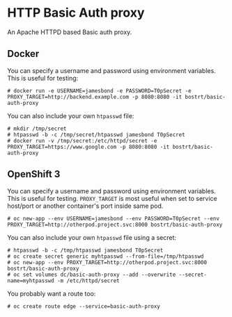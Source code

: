 # HTTP Basic Auth proxy
An Apache HTTPD based Basic auth proxy.

## Docker
You can specify a username and password using environment variables. This is useful for testing:
```
# docker run -e USERNAME=jamesbond -e PASSWORD=T0pSecret -e PROXY_TARGET=http://backend.example.com -p 8080:8080 -it bostrt/basic-auth-proxy
```

You can also include your own `htpasswd` file:
```
# mkdir /tmp/secret
# htpasswd -b -c /tmp/secret/htpasswd jamesbond T0pSecret
# docker run -v /tmp/secret:/etc/httpd/secret -e PROXY_TARGET=https://www.google.com -p 8080:8080 -it bostrt/basic-auth-proxy
```

## OpenShift 3
You can specify a username and password using environment variables. This is useful for testing. `PROXY_TARGET` is most useful when set to service host/port or another container's port inside same pod.
```
# oc new-app --env USERNAME=jamesbond --env PASSWORD=T0pSecret --env PROXY_TARGET=http://otherpod.project.svc:8000 bostrt/basic-auth-proxy
```

You can also include your own `htpasswd` file using a secret:
```
# htpasswd -b -c /tmp/htpasswd jamesbond T0pSecret
# oc create secret generic myhtpasswd --from-file=/tmp/htpasswd
# oc new-app --env PROXY_TARGET=http://otherpod.project.svc:8000 bostrt/basic-auth-proxy
# oc set volumes dc/basic-auth-proxy --add --overwrite --secret-name=myhtpasswd -m /etc/httpd/secret
```

You probably want a route too:
```
# oc create route edge --service=basic-auth-proxy
```

